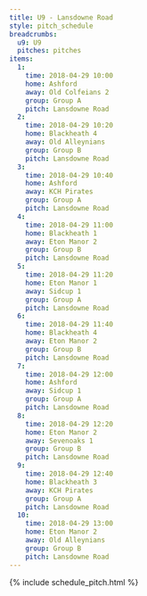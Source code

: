 ```yaml
---
title: U9 - Lansdowne Road
style: pitch_schedule
breadcrumbs:
  u9: U9
  pitches: pitches
items:
  1:
    time: 2018-04-29 10:00
    home: Ashford
    away: Old Colfeians 2
    group: Group A
    pitch: Lansdowne Road
  2:
    time: 2018-04-29 10:20
    home: Blackheath 4
    away: Old Alleynians
    group: Group B
    pitch: Lansdowne Road
  3:
    time: 2018-04-29 10:40
    home: Ashford
    away: KCH Pirates
    group: Group A
    pitch: Lansdowne Road
  4:
    time: 2018-04-29 11:00
    home: Blackheath 1
    away: Eton Manor 2
    group: Group B
    pitch: Lansdowne Road
  5:
    time: 2018-04-29 11:20
    home: Eton Manor 1
    away: Sidcup 1
    group: Group A
    pitch: Lansdowne Road
  6:
    time: 2018-04-29 11:40
    home: Blackheath 4
    away: Eton Manor 2
    group: Group B
    pitch: Lansdowne Road
  7:
    time: 2018-04-29 12:00
    home: Ashford
    away: Sidcup 1
    group: Group A
    pitch: Lansdowne Road
  8:
    time: 2018-04-29 12:20
    home: Eton Manor 2
    away: Sevenoaks 1
    group: Group B
    pitch: Lansdowne Road
  9:
    time: 2018-04-29 12:40
    home: Blackheath 3
    away: KCH Pirates
    group: Group A
    pitch: Lansdowne Road
  10:
    time: 2018-04-29 13:00
    home: Eton Manor 2
    away: Old Alleynians
    group: Group B
    pitch: Lansdowne Road
---
```


{% include schedule_pitch.html %}
